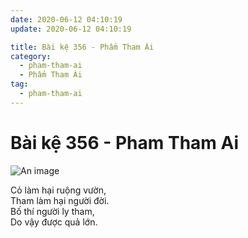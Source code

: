 ```yaml
---
date: 2020-06-12 04:10:19
update: 2020-06-12 04:10:19

title: Bài kệ 356 - Phẩm Tham Ái
category:
  - pham-tham-ai
  - Phẩm Tham Ái
tag:
  - pham-tham-ai
---
```


# Bài kệ 356 - Pham Tham Ai

![An image](/img/pham-tham-ai/pham-tham-ai-356.jpg)

Cỏ làm hại ruộng vườn,<br>Tham làm hại người đời.<br>Bố thí người ly tham,<br>Do vậy được quả lớn.<br>

